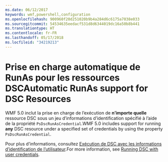 ```yaml
---
ms.date: 06/12/2017
keywords: wmf,powershell,configuration
ms.openlocfilehash: 900960f20d251020b9b4a284d6c6175a7038e033
ms.sourcegitcommit: 54534635eedacf531d8d6344019dc16a50b8b441
ms.translationtype: HT
ms.contentlocale: fr-FR
ms.lasthandoff: 05/17/2018
ms.locfileid: "34219213"
---
```

# <a name="automatic-runas-support-for-dsc-resources"></a><span data-ttu-id="200fb-102">Prise en charge automatique de RunAs pour les ressources DSC</span><span class="sxs-lookup"><span data-stu-id="200fb-102">Automatic RunAs support for DSC Resources</span></span>

<span data-ttu-id="200fb-103">WMF 5.0 inclut la prise en charge de l’exécution de **n’importe quelle** ressource DSC sous un jeu d’informations d’identification spécifié à l’aide de la propriété `PsDscRunAsCredential`.</span><span class="sxs-lookup"><span data-stu-id="200fb-103">WMF 5.0 includes support for running **any** DSC resource under a specified set of credentials by using the property `PsDscRunAsCredential`.</span></span>

<span data-ttu-id="200fb-104">Pour plus d’informations, consultez [Exécution de DSC avec les informations d’identification de l’utilisateur](https://msdn.microsoft.com/powershell/dsc/runasuser).</span><span class="sxs-lookup"><span data-stu-id="200fb-104">For more information, see [Running DSC with user credentials](https://msdn.microsoft.com/powershell/dsc/runasuser).</span></span>
